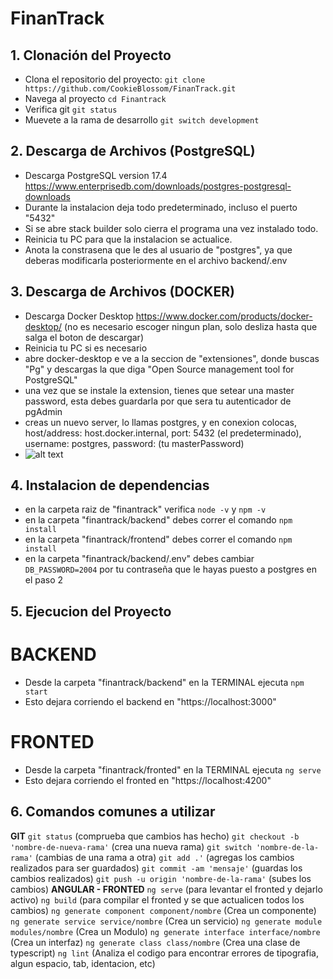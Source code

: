 # FinanTrack

## 1. Clonación del Proyecto

- Clona el repositorio del proyecto:
   ```git clone https://github.com/CookieBlossom/FinanTrack.git ```
- Navega al proyecto
    ``` cd Finantrack ```
- Verifica git
    ``` git status ```
- Muevete a la rama de desarrollo
    ``` git switch development ```

## 2. Descarga de Archivos (PostgreSQL)

-  Descarga PostgreSQL version 17.4 https://www.enterprisedb.com/downloads/postgres-postgresql-downloads
-  Durante la instalacion deja todo predeterminado, incluso el puerto "5432"
- Si se abre stack builder solo cierra el programa una vez instalado todo.
- Reinicia tu PC para que la instalacion se actualice.
- Anota la constrasena que le des al usuario de "postgres", ya que deberas modificarla posteriormente en el archivo backend/.env
## 3. Descarga de Archivos (DOCKER)

- Descarga Docker Desktop https://www.docker.com/products/docker-desktop/ (no es necesario escoger ningun plan, solo desliza hasta que salga el boton de descargar)
- Reinicia tu PC si es necesario
- abre docker-desktop e ve a la seccion de "extensiones", donde buscas "Pg" y descargas la que diga "Open Source management tool for PostgreSQL"
- una vez que se instale la extension, tienes que setear una master password, esta debes guardarla por que sera tu autenticador de pgAdmin
- creas un nuevo server, lo llamas postgres, y en conexion colocas, host/address: host.docker.internal, port: 5432 (el predeterminado), username: postgres, password: (tu masterPassword)
- ![alt text](image.png) 


## 4. Instalacion de dependencias
- en la carpeta raiz de "finantrack" verifica ``` node -v ``` y ``` npm -v ``` 
- en la carpeta "finantrack/backend" debes correr el comando ``` npm install ```
- en la carpeta "finantrack/frontend" debes correr el comando ``` npm install ```
- en la carpeta "finantrack/backend/.env" debes cambiar ```DB_PASSWORD=2004``` por tu contraseña que le hayas puesto a postgres en el paso 2

## 5. Ejecucion del Proyecto
# BACKEND
- Desde la carpeta "finantrack/backend" en la TERMINAL ejecuta ``` npm start ```
- Esto dejara corriendo el backend en "https://localhost:3000"
# FRONTED
- Desde la carpeta "finantrack/fronted" en la TERMINAL ejecuta ``` ng serve ```
- Esto dejara corriendo el fronted en "https://localhost:4200"

## 6. Comandos comunes a utilizar
**GIT**
```git status``` (comprueba que cambios has hecho)
```git checkout -b 'nombre-de-nueva-rama'``` (crea una nueva rama)
```git switch 'nombre-de-la-rama'``` (cambias de una rama a otra)
```git add .'``` (agregas los cambios realizados para ser guardados)
```git commit -am 'mensaje'``` (guardas los cambios realizados)
```git push -u origin 'nombre-de-la-rama'``` (subes los cambios)
**ANGULAR - FRONTED**
``` ng serve ``` (para levantar el fronted y dejarlo activo)
``` ng build ``` (para compilar el fronted y se que actualicen todos los cambios)
``` ng generate component component/nombre ``` (Crea un componente)
``` ng generate service service/nombre ``` (Crea un servicio)
``` ng generate module modules/nombre ``` (Crea un Modulo)
``` ng generate interface interface/nombre ``` (Crea un interfaz)
``` ng generate class class/nombre ``` (Crea una clase de typescript)
``` ng lint ``` (Analiza el codigo para encontrar errores de tipografia, algun espacio, tab, identacion, etc)

